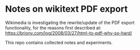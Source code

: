 # Notes on wikitext PDF export

Wikimedia is investigating the rewrite/update of the PDF export functionality,
for the reasons first described at:
  https://brionv.com/log/2008/03/27/html-to-pdf-why-so-hard/

This repo contains collected notes and experiments.
